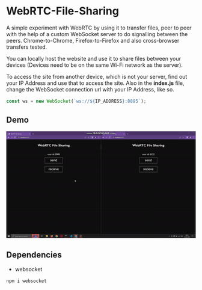 # WebRTC-File-Sharing

A simple experiment with WebRTC by using it to transfer files, peer to peer with the help of a custom WebSocket server to do signalling between the peers. Chrome-to-Chrome, Firefox-to-Firefox and also cross-browser transfers tested. 

You can locally host the website and use it to share files between your devices (Devices need to be on the same Wi-Fi network as the server).

To access the site from another device, which is not your server, find out your IP Address and use that to access the site. Also in the __index.js__ file, change the WebSocket connection url with your IP Address, like so.
```javascript
const ws = new WebSocket(`ws://${IP_ADDRESS}:8895`);
```
## Demo

![File sharing demo](demo/file_sharing.gif)

## Dependencies

- websocket
```
npm i websocket
```
